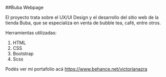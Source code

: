 ##Buba Webpage

El proyecto trata sobre el UX/UI Design y el desarrollo del sitio web de la tienda Buba, que se especializa en venta de bubble tea, café, entre otros. 

Herramientas utilizadas:
1. HTML
2. CSS
3. Bootstrap
4. Scss

Podés ver mi portafolio acá https://www.behance.net/victorianazra
